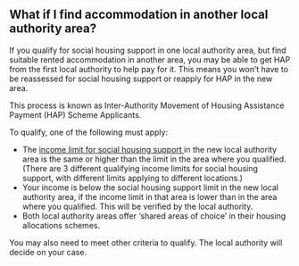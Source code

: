 ##  What if I find accommodation in another local authority area?

If you qualify for social housing support in one local authority area, but
find suitable rented accommodation in another area, you may be able to get HAP
from the first local authority to help pay for it. This means you won’t have
to be reassessed for social housing support or reapply for HAP in the new
area.

This process is known as Inter-Authority Movement of Housing Assistance
Payment (HAP) Scheme Applicants.

To qualify, one of the following must apply:

  * The [ income limit for social housing support ](https://www.gov.ie/pdf/?file=https://assets.gov.ie/236056/59ecede4-f862-4c5d-bf5a-e1a1d4ff9a63.pdf#page=null) in the new local authority area is the same or higher than the limit in the area where you qualified. (There are 3 different qualifying income limits for social housing support, with different limits applying to different locations.) 
  * Your income is below the social housing support limit in the new local authority area, if the income limit in that area is lower than in the area where you qualified. This will be verified by the local authority. 
  * Both local authority areas offer ‘shared areas of choice’ in their housing allocations schemes. 

You may also need to meet other criteria to qualify. The local authority will
decide on your case.
